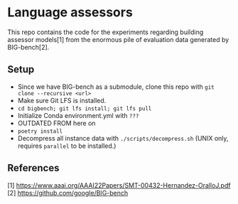 # Language assessors

This repo contains the code for the experiments regarding building assessor models[1] from the enormous pile of evaluation data generated by BIG-bench[2].

## Setup

- Since we have BIG-bench as a submodule, clone this repo with `git clone --recursive <url>`
- Make sure Git LFS is installed.
- `cd bigbench; git lfs install; git lfs pull`
- Initialize Conda environment.yml with `???`
- OUTDATED FROM here on
- `poetry install`
- Decompress all instance data with `./scripts/decompress.sh` (UNIX only, requires `parallel` to be installed.)

## References

[1] <https://www.aaai.org/AAAI22Papers/SMT-00432-Hernandez-OralloJ.pdf>  
[2] <https://github.com/google/BIG-bench>
